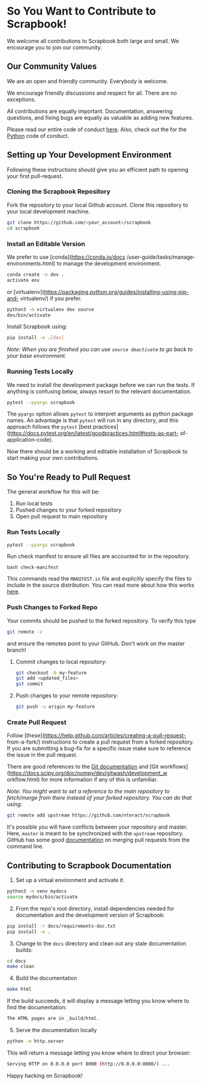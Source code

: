 # So You Want to Contribute to Scrapbook!

We welcome all contributions to Scrapbook both large and small. We encourage you
to join our community.

## Our Community Values

We are an open and friendly community. Everybody is welcome.

We encourage friendly discussions and respect for all. There are no
exceptions.

All contributions are equally important. Documentation, answering questions,
and fixing bugs are equally as valuable as adding new features.

Please read our entire code of conduct
[here](https://github.com/nteract/nteract/blob/master/CODE_OF_CONDUCT.md).
Also, check out the for the
[Python](https://github.com/nteract/nteract/blob/master/CODE_OF_CONDUCT.md)
code of conduct.

## Setting up Your Development Environment

Following these instructions should give you an efficient path to opening your
 first pull-request.

### Cloning the Scrapbook Repository

Fork the repository to your local Github
account. Clone this repository to your local development machine. 

```bash
git clone https://github.com/<your_account>/scrapbook 
cd scrapbook
```

### Install an Editable Version

We prefer to use [conda](https://conda.io/docs
/user-guide/tasks/manage-environments.html) to manage the development
environment. 

```bash
conda create -n dev . 
activate env
``` 

or
[virtualenv](https://packaging.python.org/guides/installing-using-pip-and-
virtualenv/) if you prefer. 

```bash
python3 -m virtualenv dev source
dev/bin/activate
```

Install Scrapbook using:

```bash
pip install -e .[dev]
```

_Note: When you are finished you can use `source deactivate` to go back to your base environment._

### Running Tests Locally

We need to install the development package before we can run the tests. If anything is confusing below, always resort to the relevant documentation.

```bash
pytest --pyargs scrapbook
```

The `pyargs` option allows `pytest` to interpret arguments as python package
names. An advantage is that `pytest` will run in any directory, and this
approach follows the `pytest` [best
practices](https://docs.pytest.org/en/latest/goodpractices.html#tests-as-part-
of-application-code).

Now there should be a working and editable installation of Scrapbook to start
making your own contributions.

## So You're Ready to Pull Request

The general workflow for this will be:

1. Run local tests
2. Pushed changes to your forked repository
3. Open pull request to main repository

### Run Tests Locally

```bash
pytest --pyargs scrapbook
```

Run check manifest to ensure all files are accounted for in the repository.

```bash check-manifest ``` 

This commands read the `MANIFEST.in` file and explicitly specify the files to
include in the source distribution. You can read more about how this works
[here](https://docs.python.org/3/distutils/sourcedist.html).

### Push Changes to Forked Repo

Your commits should be pushed to the forked repository. To verify this type 

```bash
git remote -v
``` 

and ensure the remotes point to your GitHub. Don't work on the master branch!

1. Commit changes to local repository:

    ```bash
    git checkout -b my-feature
    git add <updated_files>
    git commit
    ```
2. Push changes to your remote repository:

    ```bash
    git push -u origin my-feature
    ```

### Create Pull Request

Follow [these](https://help.github.com/articles/creating-a-pull-request-
from-a-fork/) instructions to create a pull request from a forked repository.
If you are submitting a bug-fix for a specific issue make sure to reference
the issue in the pull request.

There are good references to the [Git documentation](https://git-scm.com/doc)
and [Git workflows](https://docs.scipy.org/doc/numpy/dev/gitwash/development_w
orkflow.html) for more information if any of this is unfamiliar.

_Note: You might want to set a reference to the main repository to fetch/merge from there instead of your forked repository. You can do that using:_

```bash
git remote add upstream https://github.com/nteract/scrapbook
```

It's possible you will have conflicts between your repository and master. Here,
`master` is meant to be synchronized with the `upstream` repository.  GitHub has
some good [documentation](https://help.github.com/articles/resolving-a-merge-conflict-using-the-command-line/)
on merging pull requests from the command line.

## Contributing to Scrapbook Documentation

1. Set up a virtual environment and activate it.

```bash
python3 -m venv mydocs
source mydocs/bin/activate
```

2. From the repo's root directory, install dependencies needed for documentation
   and the development version of Scrapbook:

```bash
pip install -r docs/requirements-doc.txt
pip install -e .
```

3. Change to the `docs` directory and clean out any stale documentation builds:

```bash
cd docs
make clean
```

4. Build the documentation

```bash
make html
```

If the build succeeds, it will display a message letting you know where to find
the documentation:

```bash
The HTML pages are in _build/html.
```

5. Serve the documentation locally

```bash
python -m http.server
```

This will return a message letting you know where to direct your browser:

```bash
Serving HTTP on 0.0.0.0 port 8000 (http://0.0.0.0:8000/) ...
```



Happy hacking on Scrapbook!
